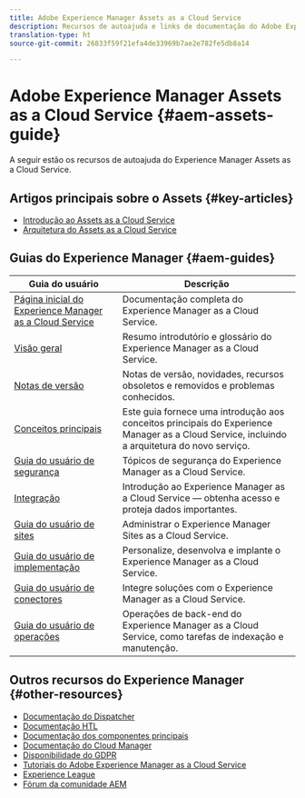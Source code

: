 ```yaml
---
title: Adobe Experience Manager Assets as a Cloud Service
description: Recursos de autoajuda e links de documentação do Adobe Experience Manager Assets as a Cloud Service
translation-type: ht
source-git-commit: 26833f59f21efa4de33969b7ae2e782fe5db8a14

---
```



# Adobe Experience Manager Assets as a Cloud Service {#aem-assets-guide}

A seguir estão os recursos de autoajuda do Experience Manager Assets as a Cloud Service.

## Artigos principais sobre o Assets {#key-articles}

* [Introdução ao Assets as a Cloud Service](overview.md)
* [Arquitetura do Assets as a Cloud Service](architecture.md)

## Guias do Experience Manager {#aem-guides}

| Guia do usuário | Descrição |
|---|---|
| [Página inicial do Experience Manager as a Cloud Service](/help/landing/home.md) | Documentação completa do Experience Manager as a Cloud Service. |
| [Visão geral](/help/overview/home.md) | Resumo introdutório e glossário do Experience Manager as a Cloud Service. |
| [Notas de versão](/help/release-notes/home.md) | Notas de versão, novidades, recursos obsoletos e removidos e problemas conhecidos. |
| [Conceitos principais](/help/core-concepts/home.md) | Este guia fornece uma introdução aos conceitos principais do Experience Manager as a Cloud Service, incluindo a arquitetura do novo serviço. |
| [Guia do usuário de segurança](/help/security/home.md) | Tópicos de segurança do Experience Manager as a Cloud Service. |
| [Integração](/help/onboarding/home.md) | Introdução ao Experience Manager as a Cloud Service — obtenha acesso e proteja dados importantes. |
| [Guia do usuário de sites](/help/sites-cloud/home.md) | Administrar o Experience Manager Sites as a Cloud Service. |
| [Guia do usuário de implementação](/help/implementing/home.md) | Personalize, desenvolva e implante o Experience Manager as a Cloud Service. |
| [Guia do usuário de conectores](/help/connectors/home.md) | Integre soluções com o Experience Manager as a Cloud Service. |
| [Guia do usuário de operações](/help/operations/home.md) | Operações de back-end do Experience Manager as a Cloud Service, como tarefas de indexação e manutenção. |

## Outros recursos do Experience Manager {#other-resources}

* [Documentação do Dispatcher](/help/implementing/dispatcher/overview.md)
* [Documentação HTL](https://docs.adobe.com/content/help/en/experience-manager-htl/using/overview.html)
* [Documentação dos componentes principais](https://docs.adobe.com/content/help/en/experience-manager-core-components/using/introduction.html)
* [Documentação do Cloud Manager](https://docs.adobe.com/content/help/en/experience-manager-cloud-manager/using/introduction-to-cloud-manager.html)
* [Disponibilidade do GDPR](/help/onboarding/data-privacy-and-protection-readiness/aem-readiness.md)
* [Tutoriais do Adobe Experience Manager as a Cloud Service](https://docs.adobe.com/content/help/en/experience-manager-learn/cloud-service/overview.html)
* [Experience League](https://guided.adobe.com/?promoid=K42KVXHD&amp;mv=other#solutions/experience-manager)
* [Fórum da comunidade AEM](https://forums.adobe.com/community/experience-cloud/marketing-cloud/experience-manager)
